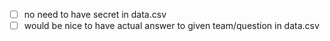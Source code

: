 - [ ] no need to have secret in data.csv
- [ ] would be nice to have actual answer to given team/question in data.csv
